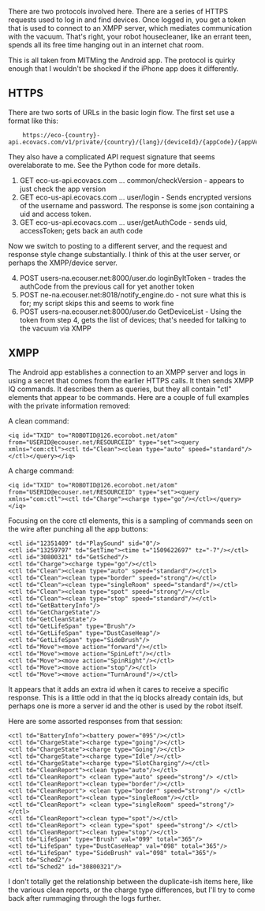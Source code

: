 There are two protocols involved here. There are a series of HTTPS requests
used to log in and find devices. Once logged in, you get a token that is
used to connect to an XMPP server, which mediates communication with the
vacuum. That's right, your robot housecleaner, like an errant teen, spends
all its free time hanging out in an internet chat room.

This is all taken from MITMing the Android app. The protocol is quirky
enough that I wouldn't be shocked if the iPhone app does it differently.

## HTTPS

There are two sorts of URLs in the basic login flow. The first set use
a format like this:

```
    https://eco-{country}-api.ecovacs.com/v1/private/{country}/{lang}/{deviceId}/{appCode}/{appVersion}/{channel}/{deviceType}
```

They also have a complicated API request signature that seems overelaborate
to me. See the Python code for more details.

1. GET eco-us-api.ecovacs.com ... common/checkVersion - appears to just check
the app version
2. GET eco-us-api.ecovacs.com ... user/login - Sends encrypted versions of
the username and password. The response is some json containing a uid and
access token.
3. GET eco-us-api.ecovacs.com ... user/getAuthCode - sends uid, accessToken;
gets back an auth code

Now we switch to posting to a different server, and the request and response
style change substantially. I think of this at the user server, or perhaps
the XMPP/device server.


4. POST users-na.ecouser.net:8000/user.do loginByItToken - trades the
authCode from the previous call for yet another token
5. POST ne-na.ecouser.net:8018/notify_engine.do - not sure what this is
for; my script skips this and seems to work fine
6. POST users-na.ecouser.net:8000/user.do GetDeviceList - Using the token
from step 4, gets the list of devices; that's needed for talking to the
vacuum via XMPP


## XMPP



The Android app establishes a connection to an XMPP server and logs in using
a secret that comes from the earlier HTTPS calls. It then sends XMPP IQ commands.
It describes
them as queries, but they all contain "ctl" elements that appear to be commands. Here are a couple of full
examples with the private information removed:


A clean command:
```
<iq id="TXID" to="ROBOTID@126.ecorobot.net/atom" from="USERID@ecouser.net/RESOURCEID" type="set"><query xmlns="com:ctl"><ctl td="Clean"><clean type="auto" speed="standard"/></ctl></query></iq>

```

A charge command:
```
<iq id="TXID" to="ROBOTID@126.ecorobot.net/atom" from="USERID@ecouser.net/RESOURCEID" type="set"><query xmlns="com:ctl"><ctl td="Charge"><charge type="go"/></ctl></query></iq>
```

Focusing on the core ctl elements, this is a sampling of commands seen on the wire after punching all the app buttons:

```
<ctl id="12351409" td="PlaySound" sid="0"/>
<ctl id="13259797" td="SetTime"><time t="1509622697" tz="-7"/></ctl>
<ctl id="30800321" td="GetSched"/>
<ctl td="Charge"><charge type="go"/></ctl>
<ctl td="Clean"><clean type="auto" speed="standard"/></ctl>
<ctl td="Clean"><clean type="border" speed="strong"/></ctl>
<ctl td="Clean"><clean type="singleRoom" speed="standard"/></ctl>
<ctl td="Clean"><clean type="spot" speed="strong"/></ctl>
<ctl td="Clean"><clean type="stop" speed="standard"/></ctl>
<ctl td="GetBatteryInfo"/>
<ctl td="GetChargeState"/>
<ctl td="GetCleanState"/>
<ctl td="GetLifeSpan" type="Brush"/>
<ctl td="GetLifeSpan" type="DustCaseHeap"/>
<ctl td="GetLifeSpan" type="SideBrush"/>
<ctl td="Move"><move action="forward"/></ctl>
<ctl td="Move"><move action="SpinLeft"/></ctl>
<ctl td="Move"><move action="SpinRight"/></ctl>
<ctl td="Move"><move action="stop"/></ctl>
<ctl td="Move"><move action="TurnAround"/></ctl>
```

It appears that it adds an extra id when it cares to receive a specific response. This is a little odd in that
the iq blocks already contain ids, but perhaps one is more a server id and the other is used by the robot itself.

Here are some assorted responses from that session:

```
<ctl td="BatteryInfo"><battery power="095"/></ctl>
<ctl td="ChargeState"><charge type="going"/></ctl>
<ctl td="ChargeState"><charge type="Going"/></ctl>
<ctl td="ChargeState"><charge type="Idle"/></ctl>
<ctl td="ChargeState"><charge type="SlotCharging"/></ctl>
<ctl td="CleanReport"><clean type="auto"/></ctl>
<ctl td="CleanReport"> <clean type="auto" speed="strong"/> </ctl>
<ctl td="CleanReport"><clean type="border"/></ctl>
<ctl td="CleanReport"> <clean type="border" speed="strong"/> </ctl>
<ctl td="CleanReport"><clean type="singleRoom"/></ctl>
<ctl td="CleanReport"> <clean type="singleRoom" speed="strong"/> </ctl>
<ctl td="CleanReport"><clean type="spot"/></ctl>
<ctl td="CleanReport"> <clean type="spot" speed="strong"/> </ctl>
<ctl td="CleanReport"><clean type="stop"/></ctl>
<ctl td="LifeSpan" type="Brush" val="099" total="365"/>
<ctl td="LifeSpan" type="DustCaseHeap" val="098" total="365"/>
<ctl td="LifeSpan" type="SideBrush" val="098" total="365"/>
<ctl td="Sched2"/>
<ctl td="Sched2" id="30800321"/>
```

I don't totally get the relationship between the duplicate-ish items here, like the various clean reports,
or the charge type differences, but I'll try to come back after rummaging through the logs further.
